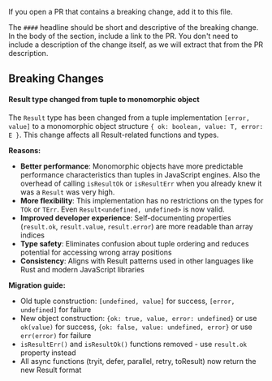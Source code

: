 If you open a PR that contains a breaking change, add it to this file.

The `####` headline should be short and descriptive of the breaking change. In the body of the section, include a link to the PR. You don't need to include a description of the change itself, as we will extract that from the PR description.

## Breaking Changes

#### Result type changed from tuple to monomorphic object

The `Result` type has been changed from a tuple implementation `[error, value]` to a monomorphic object structure `{ ok: boolean, value: T, error: E }`. This change affects all Result-related functions and types.

**Reasons:**

- **Better performance**: Monomorphic objects have more predictable performance characteristics than tuples in JavaScript engines. Also the overhead of calling `isResultOk` or `isResultErr` when you already knew it was a `Result` was very high.
- **More flexibility**: This implementation has no restrictions on the types for `TOk` or `TErr`. Even `Result<undefined, undefined>` is now valid.
- **Improved developer experience**: Self-documenting properties (`result.ok`, `result.value`, `result.error`) are more readable than array indices
- **Type safety**: Eliminates confusion about tuple ordering and reduces potential for accessing wrong array positions
- **Consistency**: Aligns with Result patterns used in other languages like Rust and modern JavaScript libraries

**Migration guide:**

- Old tuple construction: `[undefined, value]` for success, `[error, undefined]` for failure
- New object construction: `{ok: true, value, error: undefined}` or use `ok(value)` for success, `{ok: false, value: undefined, error}` or use `err(error)` for failure
- `isResultErr()` and `isResultOk()` functions removed - use `result.ok` property instead
- All async functions (tryit, defer, parallel, retry, toResult) now return the new Result format
